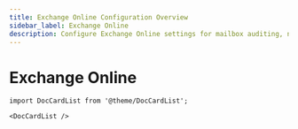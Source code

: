 ```yaml
---
title: Exchange Online Configuration Overview
sidebar_label: Exchange Online
description: Configure Exchange Online settings for mailbox auditing, non-owner access monitoring, and application-based authentication.
---
```


# Exchange Online

```mdx-code-block
import DocCardList from '@theme/DocCardList';

<DocCardList />
```
